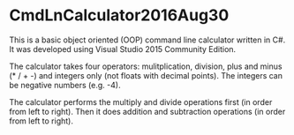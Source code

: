 # CmdLnCalculator2016Aug30

This is a basic object oriented (OOP) command line calculator written in C#.  It was developed using Visual Studio 2015 Community Edition.

The calculator takes four operators: mulitplication, division, plus and minus (* / + -) and integers only (not floats with decimal points).  The integers can be negative numbers (e.g. -4).

The calculator performs the multiply and divide operations first (in order from left to right).  Then it does addition and subtraction operations (in order from left to right).
